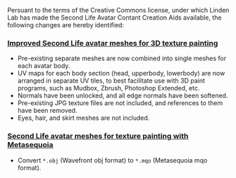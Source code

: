Persuant to the terms of the Creative Commons license, under which Linden Lab has made the Second Life Avatar Contant Creation Aids available, the following changes are hereby identified:

### [Improved Second Life avatar meshes for 3D texture painting](http://web.archive.org/web/20120711023730/http://abbloch.com/slAvatars_OBJ_Fixed/)

- Pre-existing separate meshes are now combined into single meshes for each avatar body.
- UV maps for each body section (head, upperbody, lowerbody) are now arranged in separate UV tiles, to best facilitate use with 3D paint programs, such as Mudbox, Zbrush, Photoshop Extended, etc.
- Normals have been unlocked, and all edge normals have been softened.
- Pre-existing JPG texture files are not included, and references to them have been removed.
- Eyes, hair, and skirt meshes are not included.

### [Second Life avatar meshes for texture painting with Metasequoia](https://github.com/natade-jp/Second-Life-avatar-meshes-for-texture-painting-with-Metasequoia)

- Convert `*.obj` (Wavefront obj format) to `*.mqo` (Metasequoia mqo format).
